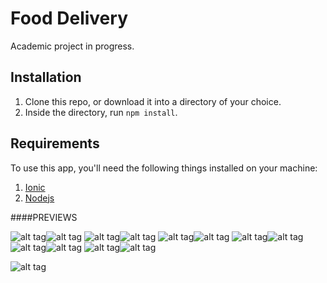# Food Delivery

Academic project in progress.


## Installation
1. Clone this repo, or download it into a directory of your choice.
2. Inside the directory, run ```npm install```.

## Requirements
To use this app, you'll need the following things installed on your machine: 
1. [Ionic](http://ionicframework.com/)
2. [Nodejs](http://nodejs.org)

####PREVIEWS

![alt tag](http://i.imgur.com/9EDEQOL.png)![alt tag](http://i.imgur.com/EpMfLdA.png)
![alt tag](http://i.imgur.com/lpkP715.png)![alt tag](http://i.imgur.com/6Y7oiPl.png)
![alt tag](http://i.imgur.com/gwb4BXD.png)![alt tag](http://i.imgur.com/hnavBF5.png)
![alt tag](http://i.imgur.com/YjMVKqI.png)![alt tag](http://i.imgur.com/1OY9LG5.png)
![alt tag](http://i.imgur.com/VCZNWuS.png)![alt tag](http://i.imgur.com/XNP0dTv.png)
![alt tag](http://i.imgur.com/LE5kS5Z.png)![alt tag](http://i.imgur.com/OBm8vll.png)

![alt tag](http://i.imgur.com/0uEhzJV.png)
